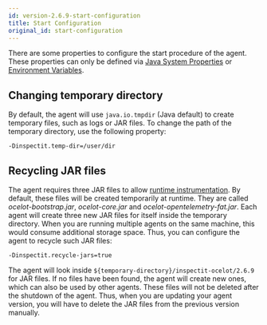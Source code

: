 ```yaml
---
id: version-2.6.9-start-configuration
title: Start Configuration
original_id: start-configuration
---
```


There are some properties to configure the start procedure of the agent. These properties can only be
defined via [Java System Properties](#java-system-properties) or [Environment Variables](#os-environment-variables).

## Changing temporary directory

By default, the agent will use ``java.io.tmpdir`` (Java default) to create temporary files, such as logs or
JAR files. To change the path of the temporary directory, use the following property:

```
-Dinspectit.temp-dir=/user/dir
```

## Recycling JAR files

The agent requires three JAR files to allow [runtime instrumentation](instrumentation/instrumentation.md).
By default, these files will be created temporarily at runtime. They are called _ocelot-bootstrap.jar_, _ocelot-core.jar_ and
_ocelot-opentelemetry-fat.jar_. 
Each agent will create three new JAR files for itself inside the temporary directory.
When you are running multiple agents on the same machine, this would consume additional storage space.
Thus, you can configure the agent to recycle such JAR files:

```
-Dinspectit.recycle-jars=true
```
The agent will look inside ``${temporary-directory}/inspectit-ocelot/2.6.9`` for JAR files.
If no files have been found, the agent will create new ones, which can also be used by other agents.
These files will not be deleted after the shutdown of the agent. Thus, when you are updating your agent version,
you will have to delete the JAR files from the previous version manually.
